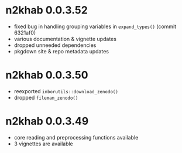 # n2khab 0.0.3.52

- fixed bug in handling grouping variables in `expand_types()` (commit 6321af0)
- various documentation & vignette updates
- dropped unneeded dependencies
- pkgdown site & repo metadata updates

# n2khab 0.0.3.50

- reexported `inborutils::download_zenodo()`
- dropped `fileman_zenodo()`

# n2khab 0.0.3.49

- core reading and preprocessing functions available
- 3 vignettes are available
